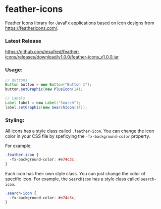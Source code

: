 # feather-icons
Feather Icons library for JavaFx applications based on icon designs from https://feathericons.com/.

### Latest Release
https://github.com/msufred/feather-icons/releases/download/v1.0.0/feather-icons_v1.0.0.jar

### Usage:

```java
// Buttons
Button button = new Button("Button 1");
button.setGraphic(new PlusIcon(14);

// Labels
Label label = new Label("Search");
label.setGraphic(new SearchIcon(14));
```

### Styling:
All icons has a style class called ``.feather-icon``. You can change the icon color in your CSS file by speficying the ``-fx-background-color`` property.

For example:
```css
.feather-icon {
  -fx-background-color: #e74c3c;
}
```
Each icon has their own style class. You can just change the color of specific icon. For example, the `SearchIcon` has a style class called `search-icon`.
```css
.search-icon {
  -fx-background-color: #e74c3c;
}
```

